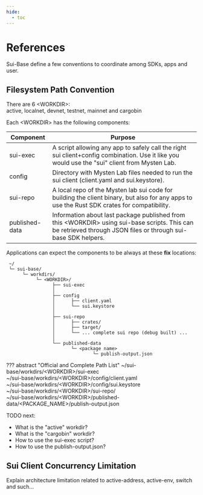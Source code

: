 ```yaml
---
hide:
  - toc
---
```

# References

Sui-Base define a few conventions to coordinate among SDKs, apps and user.

## Filesystem Path Convention

There are 6 <WORKDIR\>:<br> active, localnet, devnet, testnet, mainnet and cargobin

Each <WORKDIR\> has the following components:

| Component      | Purpose                                                                                                                                                         |
| -------------- | --------------------------------------------------------------------------------------------------------------------------------------------------------------- |
| sui-exec       | A script allowing any app to safely call the right sui client+config combination. Use it like you would use the "sui" client from Mysten Lab.                   |
| config         | Directory with Mysten Lab files needed to run the sui client (client.yaml and sui.keystore).                                                                    |
| sui-repo       | A local repo of the Mysten lab sui code for building the client binary, but also for any apps to use the Rust SDK crates for compatibility.                     |
| published-data | Information about last package published from this <WORKDIR\> using sui-base scripts. This can be retrieved through JSON files or through sui-base SDK helpers. |

Applications can expect the components to be always at these **fix** locations:
```
 ~/
 └─ sui-base/
      └─ workdirs/
           └─ <WORKDIR>/
                 ├── sui-exec
                 │
                 ├── config
                 │      ├── client.yaml
                 │      └── sui.keystore
                 │
                 ├── sui-repo
                 │      ├── crates/
                 │      ├── target/
                 │      └── ... complete sui repo (debug built) ...
                 │
                 └── published-data
                        └─ <package name>
                                └─ publish-output.json
```
??? abstract "Official and Complete Path List"
    ~/sui-base/workdirs/<WORKDIR\>/sui-exec<br>
    ~/sui-base/workdirs/<WORKDIR\>/config/client.yaml<br>
    ~/sui-base/workdirs/<WORKDIR\>/config/sui.keystore<br>
    ~/sui-base/workdirs/<WORKDIR\>/sui-repo/<br>
    ~/sui-base/workdirs/<WORKDIR\>/published-data/<PACKAGE_NAME\>/publish-output.json<br>


TODO next:

- What is the "active" workdir?
- What is the "cargobin" workdir?
- How to use the sui-exec script?
- How to use the publish-output.json?

## Sui Client Concurrency Limitation
Explain architecture limitation related to active-address, active-env, switch and such...
